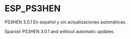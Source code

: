 # ESP_PS3HEN

PS3HEN 3.0.1 En español y sin actualizaciones automáticas.


Spanish PS3HEN 3.0.1 and without automatic updates.
